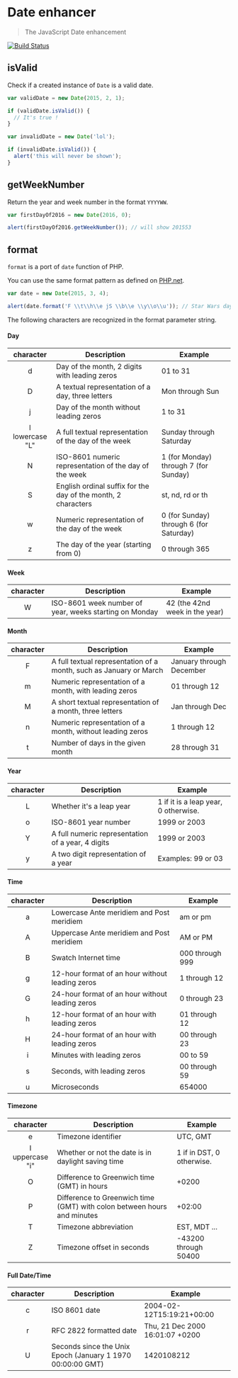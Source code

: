 Date enhancer
===============
> The JavaScript Date enhancement

[![Build Status](https://travis-ci.org/Tiross/date-enhancer.svg?branch=master)](https://travis-ci.org/Tiross/date-enhancer)


isValid
---------

Check if a created instance of `Date` is a valid date.

```javascript
var validDate = new Date(2015, 2, 1);

if (validDate.isValid()) {
  // It's true !
}

var invalidDate = new Date('lol');

if (invalidDate.isValid()) {
  alert('this will never be shown');
}
```

getWeekNumber
---------------

Return the year and week number in the format `YYYYWW`.

```javascript
var firstDayOf2016 = new Date(2016, 0);

alert(firstDayOf2016.getWeekNumber()); // will show 201553
```

format
--------

`format` is a port of `date` function of PHP.

You can use the same format pattern as defined on [PHP.net](http://php.net/manual/en/function.date.php).

```javascript
var date = new Date(2015, 3, 4);

alert(date.format('F \\t\\h\\e jS \\b\\e \\y\\o\\u')); // Star Wars day :)
```

The following characters are recognized in the format parameter string.


#### Day

character | Description | Example
:---------------:|-------------|--------
d | Day of the month, 2 digits with leading zeros | 01 to 31
D | A textual representation of a day, three letters | Mon through Sun
j | Day of the month without leading zeros | 1 to 31
l<br>lowercase "L" | A full textual representation of the day of the week | Sunday through Saturday
N | ISO-8601 numeric representation of the day of the week | 1 (for Monday) through 7 (for Sunday)
S | English ordinal suffix for the day of the month, 2 characters | st, nd, rd or th
w | Numeric representation of the day of the week | 0 (for Sunday) through 6 (for Saturday)
z | The day of the year (starting from 0) | 0 through 365


#### Week

character | Description | Example
:---------------:|-------------|--------
W | ISO-8601 week number of year, weeks starting on Monday | 42 (the 42nd week in the year)


#### Month

character | Description | Example
:---------------:|-------------|--------
F | A full textual representation of a month, such as January or March | January through December
m | Numeric representation of a month, with leading zeros | 01 through 12
M | A short textual representation of a month, three letters | Jan through Dec
n | Numeric representation of a month, without leading zeros | 1 through 12
t | Number of days in the given month | 28 through 31


#### Year

character | Description | Example
:---------------:|-------------|--------
L | Whether it's a leap year | 1 if it is a leap year, 0 otherwise.
o | ISO-8601 year number | 1999 or 2003
Y | A full numeric representation of a year, 4 digits | 1999 or 2003
y | A two digit representation of a year | Examples: 99 or 03


#### Time

character | Description | Example
:---------------:|-------------|--------
a | Lowercase Ante meridiem and Post meridiem | am or pm
A | Uppercase Ante meridiem and Post meridiem | AM or PM
B | Swatch Internet time | 000 through 999
g | 12-hour format of an hour without leading zeros | 1 through 12
G | 24-hour format of an hour without leading zeros | 0 through 23
h | 12-hour format of an hour with leading zeros | 01 through 12
H | 24-hour format of an hour with leading zeros | 00 through 23
i | Minutes with leading zeros | 00 to 59
s | Seconds, with leading zeros | 00 through 59
u | Microseconds | 654000


#### Timezone

character | Description | Example
:---------------:|-------------|--------
e | Timezone identifier | UTC, GMT
I<br>uppercase "i" | Whether or not the date is in daylight saving time | 1 if in DST, 0 otherwise.
O | Difference to Greenwich time (GMT) in hours | +0200
P | Difference to Greenwich time (GMT) with colon between hours and minutes | +02:00
T | Timezone abbreviation | EST, MDT ...
Z | Timezone offset in seconds | -43200 through 50400


#### Full Date/Time

character | Description | Example
:---------------:|-------------|--------
c | ISO 8601 date | 2004-02-12T15:19:21+00:00
r | RFC 2822 formatted date | Thu, 21 Dec 2000 16:01:07 +0200
U | Seconds since the Unix Epoch (January 1 1970 00:00:00 GMT) | 1420108212
